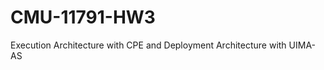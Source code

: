 CMU-11791-HW3
=============

Execution Architecture with CPE and Deployment
Architecture with UIMA-AS
